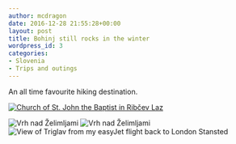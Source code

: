 ```yaml
---
author: mcdragon
date: 2016-12-28 21:55:28+00:00
layout: post
title: Bohinj still rocks in the winter
wordpress_id: 3
categories:
- Slovenia
- Trips and outings
---
```


An all time favourite hiking destination.

[![Church of St. John the Baptist in Ribčev Laz](https://img.mcdowell.si/2016/12/2016-12-28-13.33.00-1024x576.jpg "Church of St. John the Baptist in Ribčev Laz - Click to enlarge")](https://img.mcdowell.si/2016/12/2016-12-28-13.33.00.jpg)

![Vrh nad Želimljami](https://img.mcdowell.si/2016/12/Vrh_2.resized.jpg "Vrh nad Želimljami")
![Vrh nad Želimljami](https://img.mcdowell.si/2016/12/Vrh_1.resized.jpg "Vrh nad Želimljami")
![View of Triglav from my easyJet flight back to London Stansted](https://img.mcdowell.si/2016/12/2017-01-06-11.12.49.resized.jpg "View of Triglav from my easyJet flight back to London Stansted")
